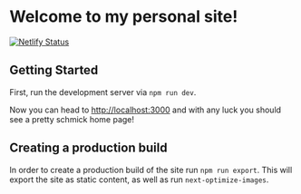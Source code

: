 # Welcome to my personal site!

[![Netlify Status](https://api.netlify.com/api/v1/badges/dc63bfa2-b8b9-402e-8b86-1bf0ee1a2207/deploy-status)](https://app.netlify.com/sites/mitchyh/deploys)

## Getting Started

First, run the development server via `npm run dev`.

Now you can head to [http://localhost:3000](http://localhost:3000) and with any luck you should see a pretty schmick home page!

## Creating a production build

In order to create a production build of the site run `npm run export`. This will export the site as static content, as well as run `next-optimize-images`.
